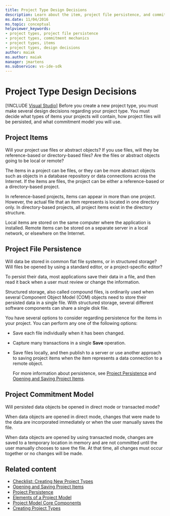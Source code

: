 ```yaml
---
title: Project Type Design Decisions
description: Learn about the item, project file persistence, and commitment mechanic design decisions to make before you extend Visual Studio by creating a new project type.
ms.date: 11/04/2016
ms.topic: conceptual
helpviewer_keywords:
- project types, project file persistence
- project types, commitment mechanics
- project types, items
- project types, design decisions
author: maiak
ms.author: maiak
manager: jmartens
ms.subservice: vs-ide-sdk
---
```

# Project Type Design Decisions

 [!INCLUDE [Visual Studio](~/includes/applies-to-version/vs-windows-only.md)]
Before you create a new project type, you must make several design decisions regarding your project type. You must decide what types of items your projects will contain, how project files will be persisted, and what commitment model you will use.

## Project Items
 Will your project use files or abstract objects? If you use files, will they be reference-based or directory-based files? Are the files or abstract objects going to be local or remote?

 The items in a project can be files, or they can be more abstract objects such as objects in a database repository or data connections across the Internet. If the items are files, the project can be either a reference-based or a directory-based project.

 In reference-based projects, items can appear in more than one project. However, the actual file that an item represents is located in one directory only. In directory-based projects, all project items exist in the directory structure.

 Local items are stored on the same computer where the application is installed. Remote items can be stored on a separate server in a local network, or elsewhere on the Internet.

## Project File Persistence
 Will data be stored in common flat file systems, or in structured storage? Will files be opened by using a standard editor, or a project-specific editor?

 To persist their data, most applications save their data in a file, and then read it back when a user must review or change the information.

 Structured storage, also called compound files, is ordinarily used when several Component Object Model (COM) objects need to store their persisted data in a single file. With structured storage, several different software components can share a single disk file.

 You have several options to consider regarding persistence for the items in your project. You can perform any one of the following options:

- Save each file individually when it has been changed.

- Capture many transactions in a single **Save** operation.

- Save files locally, and then publish to a server or use another approach to saving project items when the item represents a data connection to a remote object.

  For more information about persistence, see [Project Persistence](../../extensibility/internals/project-persistence.md) and [Opening and Saving Project Items](../../extensibility/internals/opening-and-saving-project-items.md).

## Project Commitment Model
 Will persisted data objects be opened in direct mode or transacted mode?

 When data objects are opened in direct mode, changes that were made to the data are incorporated immediately or when the user manually saves the file.

 When data objects are opened by using transacted mode, changes are saved to a temporary location in memory and are not committed until the user manually chooses to save the file. At that time, all changes must occur together or no changes will be made.

## Related content
- [Checklist: Creating New Project Types](../../extensibility/internals/checklist-creating-new-project-types.md)
- [Opening and Saving Project Items](../../extensibility/internals/opening-and-saving-project-items.md)
- [Project Persistence](../../extensibility/internals/project-persistence.md)
- [Elements of a Project Model](../../extensibility/internals/elements-of-a-project-model.md)
- [Project Model Core Components](../../extensibility/internals/project-model-core-components.md)
- [Creating Project Types](../../extensibility/internals/creating-project-types.md)

